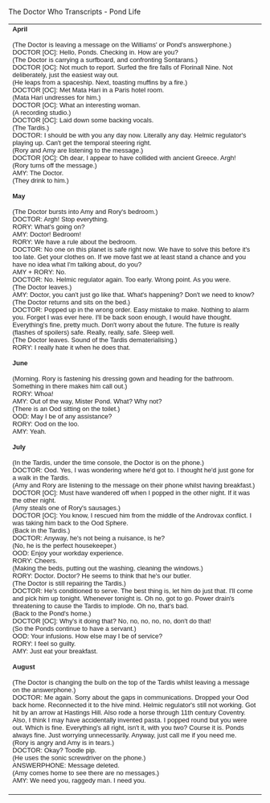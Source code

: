   The Doctor Who Transcripts - Pond Life

  

<table border="0" width="85%"><tbody><tr><td align="left" width="85%"><font face="Arial, Helvetica, sans-serif" size="2"><b>April</b></font><p><font face="Arial, Helvetica, sans-serif" size="2">(The Doctor is leaving a message on the Williams' or Pond's answerphone.)<br>DOCTOR [OC]: Hello, Ponds. Checking in. How are you?<br>(The Doctor is carrying a surfboard, and confronting Sontarans.)<br>DOCTOR [OC]: Not much to report. Surfed the fire falls of Florinall Nine. Not deliberately, just the easiest way out.<br>(He leaps from a spaceship. Next, toasting muffins by a fire.)<br>DOCTOR [OC]: Met Mata Hari in a Paris hotel room.<br>(Mata Hari undresses for him.)<br>DOCTOR [OC]: What an interesting woman.<br>(A recording studio.)<br>DOCTOR [OC]: Laid down some backing vocals.<br>(The Tardis.)<br>DOCTOR: I should be with you any day now. Literally any day. Helmic regulator's playing up. Can't get the temporal steering right.<br>(Rory and Amy are listening to the message.)<br>DOCTOR [OC]: Oh dear, I appear to have collided with ancient Greece. Argh!<br>(Rory turns off the message.)<br>AMY: The Doctor.<br>(They drink to him.)</font></p><p><font face="Arial, Helvetica, sans-serif" size="2"><b>May</b></font></p><p><font face="Arial, Helvetica, sans-serif" size="2">(The Doctor bursts into Amy and Rory's bedroom.)<br>DOCTOR: Argh! Stop everything.<br>RORY: What's going on?<br>AMY: Doctor! Bedroom!<br>RORY: We have a rule about the bedroom.<br>DOCTOR: No one on this planet is safe right now. We have to solve this before it's too late. Get your clothes on. If we move fast we at least stand a chance and you have no idea what I'm talking about, do you?<br>AMY + RORY: No.<br>DOCTOR: No. Helmic regulator again. Too early. Wrong point. As you were.<br>(The Doctor leaves.)<br>AMY: Doctor, you can't just go like that. What's happening? Don't we need to know?<br>(The Doctor returns and sits on the bed.)<br>DOCTOR: Popped up in the wrong order. Easy mistake to make. Nothing to alarm you. Forget I was ever here. I'll be back soon enough, I would have thought. Everything's fine, pretty much. Don't worry about the future. The future is really (flashes of spoilers) safe. Really, really, safe. Sleep well.<br>(The Doctor leaves. Sound of the Tardis dematerialising.)<br>RORY: I really hate it when he does that.</font></p><p><font face="Arial, Helvetica, sans-serif" size="2"><b>June</b></font></p><p><font face="Arial, Helvetica, sans-serif" size="2">(Morning. Rory is fastening his dressing gown and heading for the bathroom. Something in there makes him call out.)<br>RORY: Whoa!<br>AMY: Out of the way, Mister Pond. What? Why not?<br>(There is an Ood sitting on the toilet.)<br>OOD: May I be of any assistance?<br>RORY: Ood on the loo.<br>AMY: Yeah.</font></p><p><font face="Arial, Helvetica, sans-serif" size="2"><b>July</b></font></p><p><font face="Arial, Helvetica, sans-serif" size="2">(In the Tardis, under the time console, the Doctor is on the phone.)<br>DOCTOR: Ood. Yes, I was wondering where he'd got to. I thought he'd just gone for a walk in the Tardis.<br>(Amy and Rory are listening to the message on their phone whilst having breakfast.)<br>DOCTOR [OC]: Must have wandered off when I popped in the other night. If it was the other night.<br>(Amy steals one of Rory's sausages.)<br>DOCTOR [OC]: You know, I rescued him from the middle of the Androvax conflict. I was taking him back to the Ood Sphere.<br>(Back in the Tardis.)<br>DOCTOR: Anyway, he's not being a nuisance, is he?<br>(No, he is the perfect housekeeper.)<br>OOD: Enjoy your workday experience.<br>RORY: Cheers.<br>(Making the beds, putting out the washing, cleaning the windows.)<br>RORY: Doctor. Doctor? He seems to think that he's our butler.<br>(The Doctor is still repairing the Tardis.)<br>DOCTOR: He's conditioned to serve. The best thing is, let him do just that. I'll come and pick him up tonight. Whenever tonight is. Oh no, got to go. Power drain's threatening to cause the Tardis to implode. Oh no, that's bad.<br>(Back to the Pond's home.)<br>DOCTOR [OC]: Why's it doing that? No, no, no, no, no, don't do that!<br>(So the Ponds continue to have a servant.)<br>OOD: Your infusions. How else may I be of service?<br>RORY: I feel so guilty.<br>AMY: Just eat your breakfast.</font></p><p><font face="Arial, Helvetica, sans-serif" size="2"><b>August</b></font></p><p><font face="Arial, Helvetica, sans-serif" size="2">(The Doctor is changing the bulb on the top of the Tardis whilst leaving a message on the answerphone.)<br>DOCTOR: Me again. Sorry about the gaps in communications. Dropped your Ood back home. Reconnected it to the hive mind. Helmic regulator's still not working. Got hit by an arrow at Hastings Hill. Also rode a horse through 11th century Coventry. Also, I think I may have accidentally invented pasta. I popped round but you were out. Which is fine. Everything's all right, isn't it, with you two? Course it is. Ponds always fine. Just worrying unnecessarily. Anyway, just call me if you need me.<br>(Rory is angry and Amy is in tears.)<br>DOCTOR: Okay? Toodle pip.<br>(He uses the sonic screwdriver on the phone.)<br>ANSWERPHONE: Message deleted.<br>(Amy comes home to see there are no messages.)<br>AMY: We need you, raggedy man. I need you.</font></p></td></tr></tbody></table>